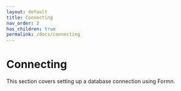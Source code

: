 ```yaml
---
layout: default
title: Connecting
nav_order: 2
has_children: true
permalink: /docs/connecting
---
```


# Connecting

This section covers setting up a database connection using Formn.
